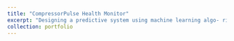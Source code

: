 ```yaml
---
title: "CompressorPulse Health Monitor"
excerpt: "Designing a predictive system using machine learning algo- rithms and fast signal processing for online detection of correct or incorrect operation of air conditioning compressors using embedded accelerometer sensors <img width='435' alt='Screenshot 2024-05-29 at 10 52 36 PM' src='https://github.com/MiladSoleymani/Milad-Soleymani/assets/78655282/537d0eca-c1a0-40c6-a8ab-781186e6906a' style='float:right'>"
collection: portfolio
---
```

